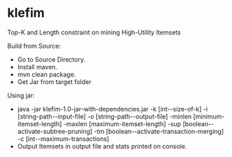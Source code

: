 # klefim
Top-K and Length constraint on mining High-Utility Itemsets

Build from Source:
- Go to Source Directory.
- Install maven.
- mvn clean package.
- Get Jar from target folder

Using jar:
- java -jar klefim-1.0-jar-with-dependencies.jar -k [int--size-of-k] -i [string-path--input-file] -o [string-path--output-file] -minlen [minimum-itemset-length] -maxlen [maximum-itemset-length] -sup [boolean--activate-subtree-pruning] -tm [boolean--activate-transaction-merging] -c [int--maximum-transactions]
- Output Itemsets in output file and stats printed on console.
